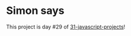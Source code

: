 # Simon says
This project is day #29 of <a href="https://github.com/grigoryan-m/31-javascript-projects">31-javascript-projects</a>!
